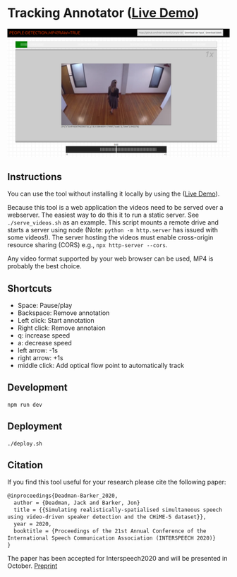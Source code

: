 # Tracking Annotator ([Live Demo](https://jackdeadman.github.io/tracking-annotator/index.html))
![Screenshot](https://github.com/jackdeadman/tracking-annotator/raw/master/screenshot.png)

## Instructions
You can use the tool without installing it locally by using the ([Live Demo](https://jackdeadman.github.io/tracking-annotator/index.html)).

Because this tool is a web application the videos need to be served over a webserver. The easiest way to do this it to run a static server. See `./serve_videos.sh` as an example. This script mounts a remote drive and starts a server using node (Note: `python -m http.server` has issued with some videos!). The server hosting the videos must enable cross-origin resource sharing (CORS) e.g., `npx http-server --cors`.

Any video format supported by your web browser can be used, MP4 is probably the best choice.

## Shortcuts
- Space: Pause/play
- Backspace: Remove annotation
- Left click: Start annotation
- Right click: Remove annotaion
- q: increase speed
- a: decrease speed
- left arrow: -1s
- right arrow: +1s
- middle click: Add optical flow point to automatically track

## Development
```
npm run dev
```

## Deployment
```
./deploy.sh
```

## Citation
If you find this tool useful for your research please cite the following paper:
```
@inproceedings{Deadman-Barker_2020,  
  author = {Deadman, Jack and Barker, Jon}  
  title = {{Simulating realistically-spatialised simultaneous speech using video-driven speaker detection and the CHiME-5 dataset}},  
  year = 2020,  
  booktitle = {Proceedings of the 21st Annual Conference of the International Speech Communication Association (INTERSPEECH 2020)}  
}
```

The paper has been accepted for Interspeech2020 and will be presented in October. [Preprint](https://drive.google.com/file/d/13UFVDuFSXBJxAwwGYUGr5WdWspUy_RVf/view?usp=sharing)
